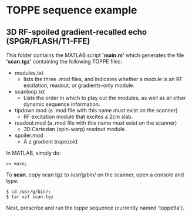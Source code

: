 # TOPPE sequence example 

## 3D RF-spoiled gradient-recalled echo (SPGR/FLASH/T1-FFE)

This folder contains the MATLAB script **'main.m'** which generates the file **'scan.tgz'** containing the following TOPPE files:

+ modules.txt
  + lists the three .mod files, and indicates whether a module is an RF excitation, readout, or gradients-only module.
+ scanloop.txt
  + Lists the order in which to play out the modules, as well as all other dynamic sequence information.
+ tipdown.mod (a .mod file with this name *must* exist on the scanner)
  + RF excitation module that excites a 2cm slab.
+ readout.mod (a .mod file with this name *must* exist on the scanner)
  + 3D Cartesian (spin-warp) readout module.
+ spoiler.mod
  + A z gradient trapezoid.

In MATLAB, simply do:

``` >> main; ```

To **scan**, copy scan.tgz to /usr/g/bin/ on the scanner, open a console and type:

```
$ cd /usr/g/bin/;
$ tar xzf scan.tgz
```

Next, prescribe and run the toppe sequence (currently named 'toppe9a').



